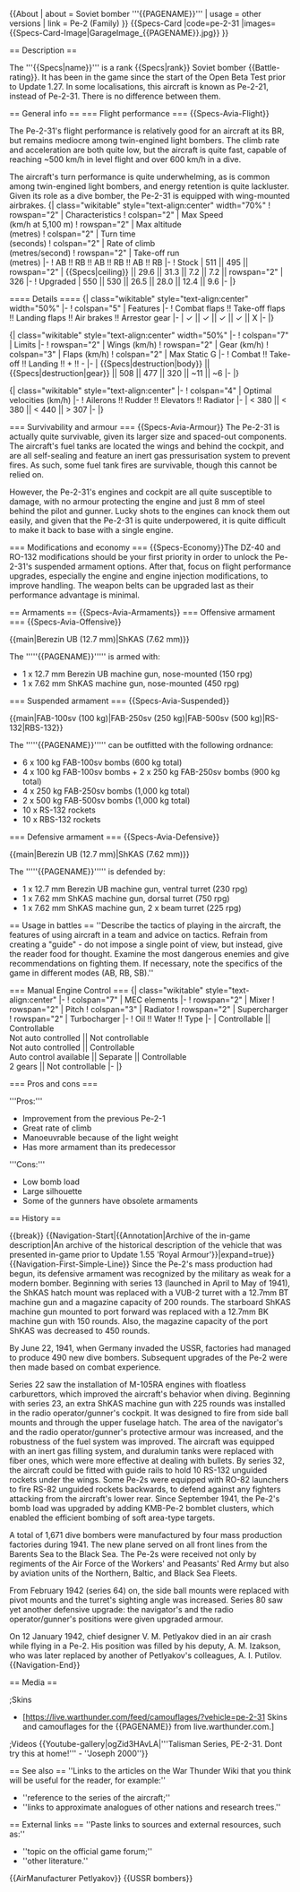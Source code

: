 {{About
| about = Soviet bomber '''{{PAGENAME}}'''
| usage = other versions
| link = Pe-2 (Family)
}}
{{Specs-Card
|code=pe-2-31
|images={{Specs-Card-Image|GarageImage_{{PAGENAME}}.jpg}}
}}

== Description ==

<!-- ''In the description, the first part should be about the history of and the creation and combat usage of the aircraft, as well as its key features. In the second part, tell the reader about the aircraft in the game. Insert a screenshot of the vehicle, so that if the novice player does not remember the vehicle by name, he will immediately understand what kind of vehicle the article is talking about.'' -->

The '''{{Specs|name}}''' is a rank {{Specs|rank}} Soviet bomber {{Battle-rating}}. It has been in the game since the start of the Open Beta Test prior to Update 1.27. In some localisations, this aircraft is known as Pe-2-21, instead of Pe-2-31. There is no difference between them.

== General info ==
=== Flight performance ===
{{Specs-Avia-Flight}}

<!-- ''Describe how the aircraft behaves in the air. Speed, manoeuvrability, acceleration and allowable loads - these are the most important characteristics of the vehicle.'' -->The Pe-2-31's flight performance is relatively good for an aircraft at its BR, but remains mediocre among twin-engined light bombers. The climb rate and acceleration are both quite low, but the aircraft is quite fast, capable of reaching ~500 km/h in level flight and over 600 km/h in a dive.

The aircraft's turn performance is quite underwhelming, as is common among twin-engined light bombers, and energy retention is quite lackluster. Given its role as a dive bomber, the Pe-2-31 is equipped with wing-mounted airbrakes.
{| class="wikitable" style="text-align:center" width="70%"
! rowspan="2" | Characteristics
! colspan="2" | Max Speed<br>(km/h at 5,100 m)
! rowspan="2" | Max altitude<br>(metres)
! colspan="2" | Turn time<br>(seconds)
! colspan="2" | Rate of climb<br>(metres/second)
! rowspan="2" | Take-off run<br>(metres)
|-
! AB !! RB !! AB !! RB !! AB !! RB
|-
! Stock
| 511 || 495 || rowspan="2" | {{Specs|ceiling}} || 29.6 || 31.3 || 7.2 || 7.2 || rowspan="2" | 326
|-
! Upgraded
| 550 || 530 || 26.5 || 28.0 || 12.4 || 9.6
|-
|}

==== Details ====
{| class="wikitable" style="text-align:center" width="50%"
|-
! colspan="5" | Features
|-
! Combat flaps !! Take-off flaps !! Landing flaps !! Air brakes !! Arrestor gear
|-
| ✓ || ✓ || ✓ || ✓ || X <!-- ✓ -->
|-
|}

{| class="wikitable" style="text-align:center" width="50%"
|-
! colspan="7" | Limits
|-
! rowspan="2" | Wings (km/h)
! rowspan="2" | Gear (km/h)
! colspan="3" | Flaps (km/h)
! colspan="2" | Max Static G
|-
! Combat !! Take-off !! Landing !! + !! -
|-
| {{Specs|destruction|body}} || {{Specs|destruction|gear}} || 508 || 477 || 320 || ~11 || ~6
|-
|}

{| class="wikitable" style="text-align:center"
|-
! colspan="4" | Optimal velocities (km/h)
|-
! Ailerons !! Rudder !! Elevators !! Radiator
|-
| < 380 || < 380 || < 440 || > 307
|-
|}

=== Survivability and armour ===
{{Specs-Avia-Armour}}<!-- Examine the survivability of the aircraft. Note how vulnerable the structure is and how secure the pilot is, whether the fuel tanks are armoured, etc. Describe the armour, if there is any, and also mention the vulnerability of other critical aircraft systems. -->
The Pe-2-31 is actually quite survivable, given its larger size and spaced-out components. The aircraft's fuel tanks are located the wings and behind the cockpit, and are all self-sealing and feature an inert gas pressurisation system to prevent fires. As such, some fuel tank fires are survivable, though this cannot be relied on.

However, the Pe-2-31's engines and cockpit are all quite susceptible to damage, with no armour protecting the engine and just 8 mm of steel behind the pilot and gunner. Lucky shots to the engines can knock them out easily, and given that the Pe-2-31 is quite underpowered, it is quite difficult to make it back to base with a single engine.

=== Modifications and economy ===
{{Specs-Economy}}The DZ-40 and RO-132 modifications should be your first priority in order to unlock the Pe-2-31's suspended armament options. After that, focus on flight performance upgrades, especially the engine and engine injection modifications, to improve handling. The weapon belts can be upgraded last as their performance advantage is minimal.

== Armaments ==
{{Specs-Avia-Armaments}}
=== Offensive armament ===
{{Specs-Avia-Offensive}}

<!-- ''Describe the offensive armament of the aircraft, if any. Describe how effective the cannons and machine guns are in a battle, and also what belts or drums are better to use. If there is no offensive weaponry, delete this subsection.'' -->

{{main|Berezin UB (12.7 mm)|ShKAS (7.62 mm)}}

The '''''{{PAGENAME}}''''' is armed with:

- 1 x 12.7 mm Berezin UB machine gun, nose-mounted (150 rpg)
- 1 x 7.62 mm ShKAS machine gun, nose-mounted (450 rpg)

=== Suspended armament ===
{{Specs-Avia-Suspended}}

<!-- ''Describe the aircraft's suspended armament: additional cannons under the wings, bombs, rockets and torpedoes. This section is especially important for bombers and attackers. If there is no suspended weaponry remove this subsection.'' -->

{{main|FAB-100sv (100 kg)|FAB-250sv (250 kg)|FAB-500sv (500 kg)|RS-132|RBS-132}}

The '''''{{PAGENAME}}''''' can be outfitted with the following ordnance:

- 6 x 100 kg FAB-100sv bombs (600 kg total)
- 4 x 100 kg FAB-100sv bombs + 2 x 250 kg FAB-250sv bombs (900 kg total)
- 4 x 250 kg FAB-250sv bombs (1,000 kg total)
- 2 x 500 kg FAB-500sv bombs (1,000 kg total)
- 10 x RS-132 rockets
- 10 x RBS-132 rockets

=== Defensive armament ===
{{Specs-Avia-Defensive}}

<!-- ''Defensive armament with turret machine guns or cannons, crewed by gunners. Examine the number of gunners and what belts or drums are better to use. If defensive weaponry is not available, remove this subsection.'' -->

{{main|Berezin UB (12.7 mm)|ShKAS (7.62 mm)}}

The '''''{{PAGENAME}}''''' is defended by:

- 1 x 12.7 mm Berezin UB machine gun, ventral turret (230 rpg)
- 1 x 7.62 mm ShKAS machine gun, dorsal turret (750 rpg)
- 1 x 7.62 mm ShKAS machine gun, 2 x beam turret (225 rpg)

== Usage in battles ==
''Describe the tactics of playing in the aircraft, the features of using aircraft in a team and advice on tactics. Refrain from creating a "guide" - do not impose a single point of view, but instead, give the reader food for thought. Examine the most dangerous enemies and give recommendations on fighting them. If necessary, note the specifics of the game in different modes (AB, RB, SB).''

=== Manual Engine Control ===
{| class="wikitable" style="text-align:center"
|-
! colspan="7" | MEC elements
|-
! rowspan="2" | Mixer
! rowspan="2" | Pitch
! colspan="3" | Radiator
! rowspan="2" | Supercharger
! rowspan="2" | Turbocharger
|-
! Oil !! Water !! Type
|-
| Controllable || Controllable<br>Not auto controlled || Not controllable<br>Not auto controlled || Controllable<br>Auto control available || Separate || Controllable<br>2 gears || Not controllable
|-
|}

=== Pros and cons ===

<!-- ''Summarise and briefly evaluate the vehicle in terms of its characteristics and combat effectiveness. Mark its pros and cons in the bulleted list. Try not to use more than 6 points for each of the characteristics. Avoid using categorical definitions such as "bad", "good" and the like - use substitutions with softer forms such as "inadequate" and "effective".'' -->

'''Pros:'''

- Improvement from the previous Pe-2-1
- Great rate of climb
- Manoeuvrable because of the light weight
- Has more armament than its predecessor

'''Cons:'''

- Low bomb load
- Large silhouette
- Some of the gunners have obsolete armaments

== History ==

<!-- ''Describe the history of the creation and combat usage of the aircraft in more detail than in the introduction. If the historical reference turns out to be too long, take it to a separate article, taking a link to the article about the vehicle and adding a block "/History" (example: <nowiki>https://wiki.warthunder.com/(Vehicle-name)/History</nowiki>) and add a link to it here using the <code>main</code> template. Be sure to reference text and sources by using <code><nowiki><ref></ref></nowiki></code>, as well as adding them at the end of the article with <code><nowiki><references /></nowiki></code>. This section may also include the vehicle's dev blog entry (if applicable) and the in-game encyclopedia description (under <code><nowiki>=== In-game description ===</nowiki></code>, also if applicable).'' -->

{{break}}
{{Navigation-Start|{{Annotation|Archive of the in-game description|An archive of the historical description of the vehicle that was presented in-game prior to Update 1.55 'Royal Armour'}}|expand=true}}
{{Navigation-First-Simple-Line}}
Since the Pe-2's mass production had begun, its defensive armament was recognized by the military as weak for a modern bomber. Beginning with series 13 (launched in April to May of 1941), the ShKAS hatch mount was replaced with a VUB-2 turret with a 12.7mm BT machine gun and a magazine capacity of 200 rounds. The starboard ShKAS machine gun mounted to port forward was replaced with a 12.7mm BK machine gun with 150 rounds. Also, the magazine capacity of the port ShKAS was decreased to 450 rounds.

By June 22, 1941, when Germany invaded the USSR, factories had managed to produce 490 new dive bombers. Subsequent upgrades of the Pe-2 were then made based on combat experience.

Series 22 saw the installation of M-105RA engines with floatless carburettors, which improved the aircraft's behavior when diving. Beginning with series 23, an extra ShKAS machine gun with 225 rounds was installed in the radio operator/gunner's cockpit. It was designed to fire from side ball mounts and through the upper fuselage hatch. The area of the navigator's and the radio operator/gunner's protective armour was increased, and the robustness of the fuel system was improved. The aircraft was equipped with an inert gas filling system, and duralumin tanks were replaced with fiber ones, which were more effective at dealing with bullets. By series 32, the aircraft could be fitted with guide rails to hold 10 RS-132 unguided rockets under the wings. Some Pe-2s were equipped with RO-82 launchers to fire RS-82 unguided rockets backwards, to defend against any fighters attacking from the aircraft's lower rear. Since September 1941, the Pe-2's bomb load was upgraded by adding KMB-Pe-2 bomblet clusters, which enabled the efficient bombing of soft area-type targets.

A total of 1,671 dive bombers were manufactured by four mass production factories during 1941. The new plane served on all front lines from the Barents Sea to the Black Sea. The Pe-2s were received not only by regiments of the Air Force of the Workers' and Peasants' Red Army but also by aviation units of the Northern, Baltic, and Black Sea Fleets.

From February 1942 (series 64) on, the side ball mounts were replaced with pivot mounts and the turret's sighting angle was increased. Series 80 saw yet another defensive upgrade: the navigator's and the radio operator/gunner's positions were given upgraded armour.

On 12 January 1942, chief designer V. M. Petlyakov died in an air crash while flying in a Pe-2. His position was filled by his deputy, A. M. Izakson, who was later replaced by another of Petlyakov's colleagues, A. I. Putilov.
{{Navigation-End}}

== Media ==

<!-- ''Excellent additions to the article would be video guides, screenshots from the game, and photos.'' -->

;Skins

- [https://live.warthunder.com/feed/camouflages/?vehicle=pe-2-31 Skins and camouflages for the {{PAGENAME}} from live.warthunder.com.]

;Videos
{{Youtube-gallery|ogZid3HAvLA|'''Talisman Series, PE-2-31. Dont try this at home!''' - ''Joseph 2000''}}

== See also ==
''Links to the articles on the War Thunder Wiki that you think will be useful for the reader, for example:''

- ''reference to the series of the aircraft;''
- ''links to approximate analogues of other nations and research trees.''

== External links ==
''Paste links to sources and external resources, such as:''

- ''topic on the official game forum;''
- ''other literature.''

{{AirManufacturer Petlyakov}}
{{USSR bombers}}
